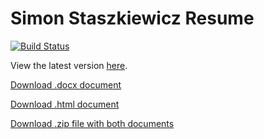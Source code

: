 # Simon Staszkiewicz Resume

[![Build Status](https://travis-ci.com/Stasmo/resume.svg?branch=master)](https://travis-ci.com/Stasmo/resume)

View the latest version [here](https://github.com/Stasmo/resume/blob/master/SimonStaszkiewiczResume.md).

[Download .docx document](https://simon-staszkiewicz-public.s3-us-west-2.amazonaws.com/SimonStaszkiewiczResume.docx)

[Download .html document](https://simon-staszkiewicz-public.s3-us-west-2.amazonaws.com/SimonStaszkiewiczResume.html)

[Download .zip file with both documents](https://simon-staszkiewicz-public.s3-us-west-2.amazonaws.com/SimonStaszkiewiczResume.zip)
